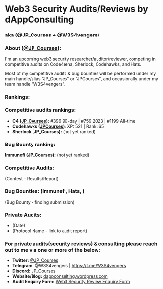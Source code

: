 # **Web3 Security Audits/Reviews by dAppConsulting**
### **aka ([@JP_Courses](https://twitter.com/JP_Courses) + [@W3S4vengers](https://twitter.com/W3S4vengers))**


### **About** ([@JP_Courses](https://twitter.com/JP_Courses)):

I'm an upcoming web3 security researcher/auditor/reviewer, competing in competitive audits on Code4rena, Sherlock, Codehawks, and Hats.

Most of my competitive audits & bug bounties will be performed under my main handle/alias "JP_Courses" or "JPCourses", and occasionally under my team handle "W3S4vengers".


### **Rankings:**

### **Competitive audits rankings:**
- **C4 ([JP_Courses](https://code4rena.com/@JP_Courses)):** #396 90-day | #759 2023 | #1199 All-time
- **Codehawks ([JPCourses](https://www.codehawks.com/profile/clk41wibj006sla08llbkfxxu)):** XP: 521 | Rank: 65
- **Sherlock (JP_Courses):** (not yet ranked)

### **Bug Bounty ranking:**
**Immunefi (JP_Courses):** (not yet ranked)


### **Competitive Audits:**
(Contest - Results/Report)

### **Bug Bounties: (Immunefi, Hats, )**
(Bug Bounty - finding submission)

### **Private Audits:**
- (Date)
- (Protocol Name - link to audit report)


### **For private audits(security reviews) & consulting please reach out to me via one or more of the below:**
- **Twitter:** [@JP_Courses](https://twitter.com/JP_Courses)
- **Telegram:** @W3S4vengers | https://t.me/W3S4vengers
- **Discord:** JP_Courses
- **Website/Blog:** [dappconsulting.wordpress.com](https://dappconsulting.wordpress.com)
- **Audit Enquiry Form:** [Web3 Security Review Enquiry Form](https://app.deform.cc/form/cac0cfd4-e161-4048-b9fb-84819cc5e158)
